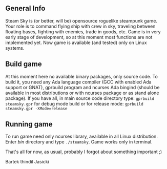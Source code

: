 ## General Info

Steam Sky is (or better, will be) opensource roguelike steampunk game. Your
role is to command flying ship with crew in sky, traveling between floating
bases, fighting with enemies, trade in goods, etc. Game is in very early stage
of development, so at this moment most functions are not implemented yet. Now
game is available (and tested) only on Linux systems.

## Build game

At this moment here no available binary packages, only source code. To build
it, you need any Ada language compiler (GCC with enabled Ada support or GNAT), 
gprbuild program and ncurses Ada bingind (should be available in most
distributions or with ncurses package or as stand alone package). If you have all, 
in main source code directory type: `gprbuild steamsky.gpr` for debug mode build 
or for release mode: `gprbuild steamsky.gpr -XMode=release`

## Running game
To run game need only ncurses library, available in all Linux distribution.
Enter *bin* directory and type `./steamsky`. Game works only in terminal.

That's all for now, as usual, probably I forgot about something important ;)

Bartek thindil Jasicki
